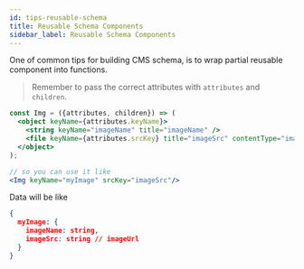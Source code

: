 ```yaml
---
id: tips-reusable-schema
title: Reusable Schema Components
sidebar_label: Reusable Schema Components
---
```


One of common tips for building CMS schema, is to wrap partial reusable component into functions.

> Remember to pass the correct attributes with `attributes` and `children`. 

```jsx
const Img = ({attributes, children}) => (
  <object keyName={attributes.keyName}>
    <string keyName="imageName" title="imageName" />
    <file keyName={attributes.srcKey} title="imageSrc" contentType="images/*" />
  </object>
);

// so you can use it like
<Img keyName="myImage" srcKey="imageSrc"/>

```

Data will be like

```json
{
  myImage: {
    imageName: string,
    imageSrc: string // imageUrl
  }
}
```